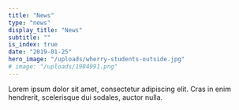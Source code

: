 ```yaml
---
title: "News"
type: "news"
display_title: "News"
subtitle: ""
is_index: true
date: "2019-01-25"
hero_image: "/uploads/wherry-students-outside.jpg"
# image: "/uploads/1984991.png"
---
```

Lorem ipsum dolor sit amet, consectetur adipiscing elit. Cras in enim hendrerit, scelerisque dui sodales, auctor nulla. 
